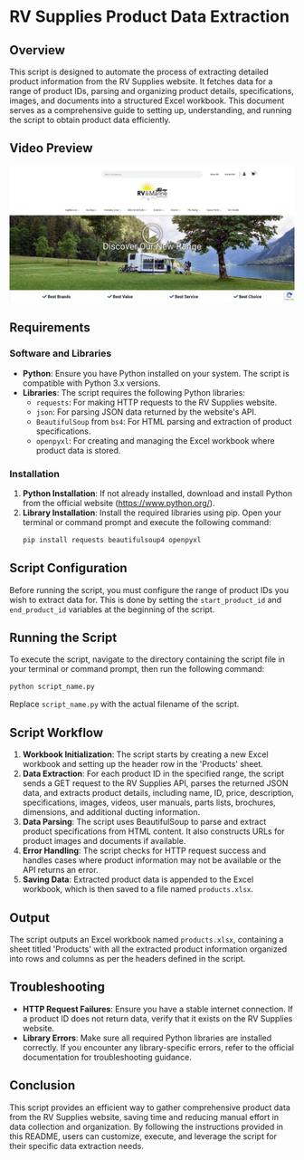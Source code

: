 # RV Supplies Product Data Extraction

## Overview
This script is designed to automate the process of extracting detailed product information from the RV Supplies website. It fetches data for a range of product IDs, parsing and organizing product details, specifications, images, and documents into a structured Excel workbook. This document serves as a comprehensive guide to setting up, understanding, and running the script to obtain product data efficiently.

## Video Preview

[![Video Preview](https://github.com/DevRex-0201/Project-Images/blob/main/video%20preview/Py-RV-Supplies-Product-Data-Extraction.png)](https://brand-car.s3.eu-north-1.amazonaws.com/Four+Seasons/Py-RV-Supplies-Product-Data-Extraction.mp4)

## Requirements

### Software and Libraries
- **Python**: Ensure you have Python installed on your system. The script is compatible with Python 3.x versions.
- **Libraries**: The script requires the following Python libraries:
  - `requests`: For making HTTP requests to the RV Supplies website.
  - `json`: For parsing JSON data returned by the website's API.
  - `BeautifulSoup` from `bs4`: For HTML parsing and extraction of product specifications.
  - `openpyxl`: For creating and managing the Excel workbook where product data is stored.

### Installation
1. **Python Installation**: If not already installed, download and install Python from the official website (https://www.python.org/).
2. **Library Installation**: Install the required libraries using pip. Open your terminal or command prompt and execute the following command:
   ```bash
   pip install requests beautifulsoup4 openpyxl
   ```

## Script Configuration
Before running the script, you must configure the range of product IDs you wish to extract data for. This is done by setting the `start_product_id` and `end_product_id` variables at the beginning of the script.

## Running the Script
To execute the script, navigate to the directory containing the script file in your terminal or command prompt, then run the following command:
```bash
python script_name.py
```
Replace `script_name.py` with the actual filename of the script.

## Script Workflow
1. **Workbook Initialization**: The script starts by creating a new Excel workbook and setting up the header row in the 'Products' sheet.
2. **Data Extraction**: For each product ID in the specified range, the script sends a GET request to the RV Supplies API, parses the returned JSON data, and extracts product details, including name, ID, price, description, specifications, images, videos, user manuals, parts lists, brochures, dimensions, and additional ducting information.
3. **Data Parsing**: The script uses BeautifulSoup to parse and extract product specifications from HTML content. It also constructs URLs for product images and documents if available.
4. **Error Handling**: The script checks for HTTP request success and handles cases where product information may not be available or the API returns an error.
5. **Saving Data**: Extracted product data is appended to the Excel workbook, which is then saved to a file named `products.xlsx`.

## Output
The script outputs an Excel workbook named `products.xlsx`, containing a sheet titled 'Products' with all the extracted product information organized into rows and columns as per the headers defined in the script.

## Troubleshooting
- **HTTP Request Failures**: Ensure you have a stable internet connection. If a product ID does not return data, verify that it exists on the RV Supplies website.
- **Library Errors**: Make sure all required Python libraries are installed correctly. If you encounter any library-specific errors, refer to the official documentation for troubleshooting guidance.

## Conclusion
This script provides an efficient way to gather comprehensive product data from the RV Supplies website, saving time and reducing manual effort in data collection and organization. By following the instructions provided in this README, users can customize, execute, and leverage the script for their specific data extraction needs.
